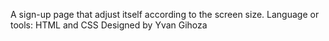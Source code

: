 A sign-up page that adjust itself according to the screen size.
Language or tools: HTML and CSS
Designed by Yvan Gihoza
